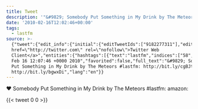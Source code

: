 ```yaml
---
title: Tweet
description: '"&#9829; Somebody Put Something in My Drink by The Meteors #lastfm:  amazon: "'
date: '2010-02-16T12:02:46+00:00'
tags:
  - lastfm
source: >-
  {"tweet":{"edit_info":{"initial":{"editTweetIds":["9182277311"],"editableUntil":"2010-02-16T13:07:46.000Z","editsRemaining":"5","isEditEligible":true}},"retweeted":false,"source":"<a
  href=\"http://twitter.com\" rel=\"nofollow\">Twitter Web
  Client</a>","entities":{"hashtags":[{"text":"lastfm","indices":["58","65"]}],"symbols":[],"user_mentions":[],"urls":[]},"display_text_range":["0","116"],"favorite_count":"0","id_str":"9182277311","truncated":false,"retweet_count":"0","id":"9182277311","created_at":"Tue
  Feb 16 12:07:46 +0000 2010","favorited":false,"full_text":"&#9829; Somebody
  Put Something in My Drink by The Meteors #lastfm: http://bit.ly/cgBJtz amazon:
  http://bit.ly/bgwxDi","lang":"en"}}
---
```

&#9829; Somebody Put Something in My Drink by The Meteors #lastfm:  amazon: 
    
{{< tweet 0 0 >}}
    
